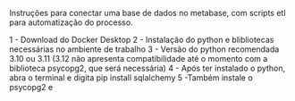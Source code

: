 Instruções para conectar uma base de dados no metabase, com scripts etl para automatização do processo.

1 - Download do Docker Desktop
2 - Instalação do python e blibliotecas necessárias no ambiente de trabalho
3 - Versão do python recomendada 3.10 ou 3.11 (3.12 não apresenta compatibilidade até o momento com a biblioteca psycopg2, que será necessária)
4 - Após ter instalado o python, abra o terminal e digita pip install sqlalchemy
5 -Também instale o psycopg2 e 
